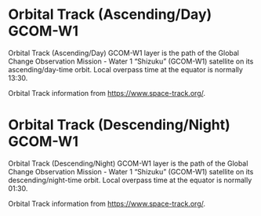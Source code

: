 # Orbital Track (Ascending/Day) GCOM-W1
Orbital Track (Ascending/Day) GCOM-W1 layer is the path of the Global Change Observation Mission - Water 1 “Shizuku” (GCOM-W1) satellite on its ascending/day-time orbit. Local overpass time at the equator is normally 13:30.

Orbital Track information from <https://www.space-track.org/>.

# Orbital Track (Descending/Night) GCOM-W1
Orbital Track (Descending/Night) GCOM-W1 layer is the path of the Global Change Observation Mission - Water 1 “Shizuku” (GCOM-W1) satellite on its descending/night-time orbit. Local overpass time at the equator is normally 01:30.

Orbital Track information from <https://www.space-track.org/>.
